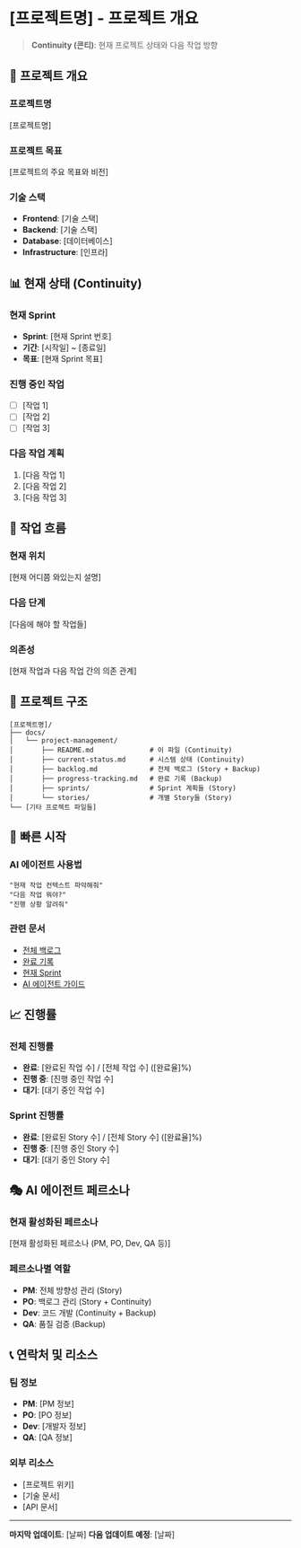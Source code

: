 # [프로젝트명] - 프로젝트 개요

> **Continuity (콘티)**: 현재 프로젝트 상태와 다음 작업 방향

## 🎯 프로젝트 개요

### 프로젝트명

[프로젝트명]

### 프로젝트 목표

[프로젝트의 주요 목표와 비전]

### 기술 스택

- **Frontend**: [기술 스택]
- **Backend**: [기술 스택]
- **Database**: [데이터베이스]
- **Infrastructure**: [인프라]

## 📊 현재 상태 (Continuity)

### 현재 Sprint

- **Sprint**: [현재 Sprint 번호]
- **기간**: [시작일] ~ [종료일]
- **목표**: [현재 Sprint 목표]

### 진행 중인 작업

- [ ] [작업 1]
- [ ] [작업 2]
- [ ] [작업 3]

### 다음 작업 계획

1. [다음 작업 1]
2. [다음 작업 2]
3. [다음 작업 3]

## 🔄 작업 흐름

### 현재 위치

[현재 어디쯤 와있는지 설명]

### 다음 단계

[다음에 해야 할 작업들]

### 의존성

[현재 작업과 다음 작업 간의 의존 관계]

## 📁 프로젝트 구조

```
[프로젝트명]/
├── docs/
│   └── project-management/
│       ├── README.md              # 이 파일 (Continuity)
│       ├── current-status.md      # 시스템 상태 (Continuity)
│       ├── backlog.md             # 전체 백로그 (Story + Backup)
│       ├── progress-tracking.md   # 완료 기록 (Backup)
│       ├── sprints/               # Sprint 계획들 (Story)
│       └── stories/               # 개별 Story들 (Story)
└── [기타 프로젝트 파일들]
```

## 🚀 빠른 시작

### AI 에이전트 사용법

```
"현재 작업 컨텍스트 파악해줘"
"다음 작업 뭐야?"
"진행 상황 알려줘"
```

### 관련 문서

- [전체 백로그](backlog.md)
- [완료 기록](progress-tracking.md)
- [현재 Sprint](sprints/current-sprint-[번호].md)
- [AI 에이전트 가이드](../guides/AI_AGENT_QUICK_GUIDE.md)

## 📈 진행률

### 전체 진행률

- **완료**: [완료된 작업 수] / [전체 작업 수] ([완료율]%)
- **진행 중**: [진행 중인 작업 수]
- **대기**: [대기 중인 작업 수]

### Sprint 진행률

- **완료**: [완료된 Story 수] / [전체 Story 수] ([완료율]%)
- **진행 중**: [진행 중인 Story 수]
- **대기**: [대기 중인 Story 수]

## 🎭 AI 에이전트 페르소나

### 현재 활성화된 페르소나

[현재 활성화된 페르소나 (PM, PO, Dev, QA 등)]

### 페르소나별 역할

- **PM**: 전체 방향성 관리 (Story)
- **PO**: 백로그 관리 (Story + Continuity)
- **Dev**: 코드 개발 (Continuity + Backup)
- **QA**: 품질 검증 (Backup)

## 📞 연락처 및 리소스

### 팀 정보

- **PM**: [PM 정보]
- **PO**: [PO 정보]
- **Dev**: [개발자 정보]
- **QA**: [QA 정보]

### 외부 리소스

- [프로젝트 위키]
- [기술 문서]
- [API 문서]

---

**마지막 업데이트**: [날짜]
**다음 업데이트 예정**: [날짜]

